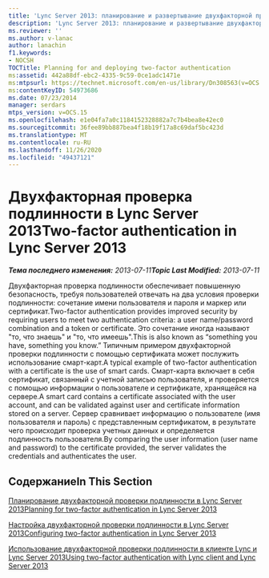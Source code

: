 ```yaml
---
title: 'Lync Server 2013: планирование и развертывание двухфакторной проверки подлинности'
description: 'Lync Server 2013: планирование и развертывание двухфакторной проверки подлинности.'
ms.reviewer: ''
ms.author: v-lanac
author: lanachin
f1.keywords:
- NOCSH
TOCTitle: Planning for and deploying two-factor authentication
ms:assetid: 442a88df-ebc2-4335-9c59-0ce1adc1471e
ms:mtpsurl: https://technet.microsoft.com/en-us/library/Dn308563(v=OCS.15)
ms:contentKeyID: 54973686
ms.date: 07/23/2014
manager: serdars
mtps_version: v=OCS.15
ms.openlocfilehash: e1e04fa7a0c1184152328882a7c7b4bea8e42ec0
ms.sourcegitcommit: 36fee89bb887bea4f18b19f17a8c69daf5bc423d
ms.translationtype: MT
ms.contentlocale: ru-RU
ms.lasthandoff: 11/26/2020
ms.locfileid: "49437121"
---
```

# <a name="two-factor-authentication-in-lync-server-2013"></a><span data-ttu-id="df71d-103">Двухфакторная проверка подлинности в Lync Server 2013</span><span class="sxs-lookup"><span data-stu-id="df71d-103">Two-factor authentication in Lync Server 2013</span></span>

<div data-xmlns="http://www.w3.org/1999/xhtml">

<div class="topic" data-xmlns="http://www.w3.org/1999/xhtml" data-msxsl="urn:schemas-microsoft-com:xslt" data-cs="https://msdn.microsoft.com/">

<div data-asp="https://msdn2.microsoft.com/asp">



</div>

<div id="mainSection">

<div id="mainBody"><span data-ttu-id="df71d-104">

<span> </span></span><span class="sxs-lookup"><span data-stu-id="df71d-104">

<span> </span></span></span>

<span data-ttu-id="df71d-105">_**Тема последнего изменения:** 2013-07-11_</span><span class="sxs-lookup"><span data-stu-id="df71d-105">_**Topic Last Modified:** 2013-07-11_</span></span>

<span data-ttu-id="df71d-106">Двухфакторная проверка подлинности обеспечивает повышенную безопасность, требуя пользователей отвечать на два условия проверки подлинности: сочетание имени пользователя и пароля и маркер или сертификат.</span><span class="sxs-lookup"><span data-stu-id="df71d-106">Two-factor authentication provides improved security by requiring users to meet two authentication criteria: a user name/password combination and a token or certificate.</span></span> <span data-ttu-id="df71d-107">Это сочетание иногда называют "то, что знаешь" и "то, что имеешь".</span><span class="sxs-lookup"><span data-stu-id="df71d-107">This is also known as “something you have, something you know.”</span></span> <span data-ttu-id="df71d-108">Типичным примером двухфакторной проверки подлинности с помощью сертификата может послужить использование смарт-карт.</span><span class="sxs-lookup"><span data-stu-id="df71d-108">A typical example of two-factor authentication with a certificate is the use of smart cards.</span></span> <span data-ttu-id="df71d-109">Смарт-карта включает в себя сертификат, связанный с учетной записью пользователя, и проверяется с помощью информации о пользователе и сертификате, хранящейся на сервере.</span><span class="sxs-lookup"><span data-stu-id="df71d-109">A smart card contains a certificate associated with the user account, and can be validated against user and certificate information stored on a server.</span></span> <span data-ttu-id="df71d-110">Сервер сравнивает информацию о пользователе (имя пользователя и пароль) с представленным сертификатом, в результате чего происходит проверка учетных данных и определяется подлинность пользователя.</span><span class="sxs-lookup"><span data-stu-id="df71d-110">By comparing the user information (user name and password) to the certificate provided, the server validates the credentials and authenticates the user.</span></span>

<div>

## <a name="in-this-section"></a><span data-ttu-id="df71d-111">Содержание</span><span class="sxs-lookup"><span data-stu-id="df71d-111">In This Section</span></span>

[<span data-ttu-id="df71d-112">Планирование двухфакторной проверки подлинности в Lync Server 2013</span><span class="sxs-lookup"><span data-stu-id="df71d-112">Planning for two-factor authentication in Lync Server 2013</span></span>](lync-server-2013-planning-for-two-factor-authentication.md)

[<span data-ttu-id="df71d-113">Настройка двухфакторной проверки подлинности в Lync Server 2013</span><span class="sxs-lookup"><span data-stu-id="df71d-113">Configuring two-factor authentication in Lync Server 2013</span></span>](lync-server-2013-configuring-two-factor-authentication.md)

[<span data-ttu-id="df71d-114">Использование двухфакторной проверки подлинности в клиенте Lync и Lync Server 2013</span><span class="sxs-lookup"><span data-stu-id="df71d-114">Using two-factor authentication with Lync client and Lync Server 2013</span></span>](lync-server-2013-using-two-factor-authentication-with-lync-client.md)

<span data-ttu-id="df71d-115"></div>

</div>

<span> </span>

</div>

</div>

</span><span class="sxs-lookup"><span data-stu-id="df71d-115"></div>

</div>

<span> </span>

</div>

</div>

</span></span></div>

